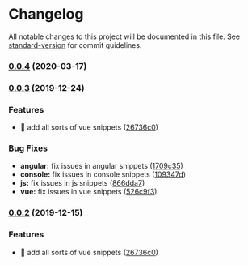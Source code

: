 # Changelog

All notable changes to this project will be documented in this file. See [standard-version](https://github.com/conventional-changelog/standard-version) for commit guidelines.

### [0.0.4](https://github.com/fen89/vscode-snippets/compare/v0.0.3...v0.0.4) (2020-03-17)

### [0.0.3](https://github.com/fen89/vscode-snippets/compare/v0.0.1...v0.0.3) (2019-12-24)

### Features

- 🎸 add all sorts of vue snippets ([26736c0](https://github.com/fen89/vscode-snippets/commit/26736c09e4397eb0fa11f6a801c6d2e867b008a1))

### Bug Fixes

- **angular:** fix issues in angular snippets ([1709c35](https://github.com/fen89/vscode-snippets/commit/1709c354ac7fb3142d95e1f78795b61e93270912))
- **console:** fix issues in console snippets ([109347d](https://github.com/fen89/vscode-snippets/commit/109347d996eef267b9320982d7ac78e3eb904d6e))
- **js:** fix issues in js snippets ([866dda7](https://github.com/fen89/vscode-snippets/commit/866dda713c5048c0ae0af5ff64fe9201d6f2c985))
- **vue:** fix issues in vue snippets ([526c9f3](https://github.com/fen89/vscode-snippets/commit/526c9f3c6f6707ab19e4d43549f64d243c7f8c7c))

### [0.0.2](https://github.com/fen89/vscode-snippets/compare/v0.0.1...v0.0.2) (2019-12-15)

### Features

- 🎸 add all sorts of vue snippets ([26736c0](https://github.com/fen89/vscode-snippets/commit/26736c09e4397eb0fa11f6a801c6d2e867b008a1))
